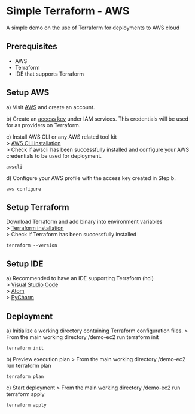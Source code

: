 # Simple Terraform - AWS
A simple demo on the use of Terraform for deployments to AWS cloud

## Prerequisites
* AWS
* Terraform
* IDE that supports Terraform

## Setup AWS
a) Visit [AWS](https://aws.amazon.com/) and create an account. <br />

b) Create an [access key](https://docs.aws.amazon.com/IAM/latest/UserGuide/id_credentials_access-keys.html?icmpid=docs_iam_console) under IAM services. This credentials will be used for as providers on Terraform.  <br />

c) Install AWS CLI or any AWS related tool kit <br />
    > [AWS CLI installation](https://aws.amazon.com/cli/) <br />
    > Check if awscli has been successfully installed and configure your AWS credentials to be used for deployment. <br />
```
awscli 
```
d) Configure your AWS profile with the access key created in Step b. <br />
```
aws configure
```

## Setup Terraform
Download Terraform and add binary into environment variables <br />
    > [Terraform installation](https://learn.hashicorp.com/tutorials/terraform/install-cli) <br />
    > Check if Terraform has been successfully installed <br />
```
terraform --version
```

## Setup IDE
a) Recommended to have an IDE supporting Terraform (hcl) <br />
    > [Visual Studio Code](https://code.visualstudio.com/) <br />
    > [Atom](https://atom.io/) <br />
    > [PyCharm](https://www.jetbrains.com/pycharm/) <br />
    
## Deployment
a) Initialize a working directory containing Terraform configuration files.
    > From the main working directory /demo-ec2 run terraform init
```
terraform init
```

b) Preview execution plan
    > From the main working directory /demo-ec2 run terraform plan
```
terraform plan
```
c) Start deployment
    > From the main working directory /demo-ec2 run terraform apply
```
terraform apply
```
